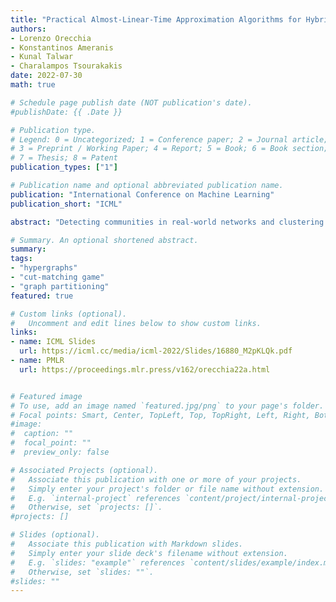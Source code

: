 ```yaml
---
title: "Practical Almost-Linear-Time Approximation Algorithms for Hybrid and Overlapping Graph Clustering" 
authors:
- Lorenzo Orecchia
- Konstantinos Ameranis
- Kunal Talwar
- Charalampos Tsourakakis
date: 2022-07-30
math: true

# Schedule page publish date (NOT publication's date).
#publishDate: {{ .Date }}

# Publication type.
# Legend: 0 = Uncategorized; 1 = Conference paper; 2 = Journal article;
# 3 = Preprint / Working Paper; 4 = Report; 5 = Book; 6 = Book section;
# 7 = Thesis; 8 = Patent
publication_types: ["1"]

# Publication name and optional abbreviated publication name.
publication: "International Conference on Machine Learning"
publication_short: "ICML"

abstract: "Detecting communities in real-world networks and clustering similarity graphs are major data mining tasks with a wide range of applications in graph mining, collaborative filtering, and bioinformatics. In many such applications, overwhelming empirical evidence suggests that communities and clusters are naturally overlapping, i.e., the boundary of a cluster may contain both edges across clusters and nodes that are shared with other clusters, calling for novel hybrid graph partitioning algorithms (HGP). While almost-linear-time approximation algorithms are known for edge-boundary-based graph partitioning, little progress has been made on fast algorithms for HGP, even in the special case of vertex-boundary-based graph partitioning. In this work, we introduce a frame-work based on two novel clustering objectives, which naturally extend the well-studied notion of conductance to clusters with hybrid vertex-and edge-boundary structure. Our main algorithmic contributions are almost-linear-time algorithms O(log n)-approximation algorithms for both these objectives. To this end, we show that the cut-matching framework of (Khandekar et al., 2014) can be significantly extended to incorporate hybrid partitions. Crucially, we implement our approximation algorithm to produce both hybrid partitions and optimality certificates for large graphs, easily scaling to tens of millions of edges, and test our implementation on real-world datasets against other competitive baselines."

# Summary. An optional shortened abstract.
summary: 
tags:
- "hypergraphs"
- "cut-matching game"
- "graph partitioning"
featured: true

# Custom links (optional).
#   Uncomment and edit lines below to show custom links.
links:
- name: ICML Slides
  url: https://icml.cc/media/icml-2022/Slides/16880_M2pKLQk.pdf
- name: PMLR
  url: https://proceedings.mlr.press/v162/orecchia22a.html


# Featured image
# To use, add an image named `featured.jpg/png` to your page's folder. 
# Focal points: Smart, Center, TopLeft, Top, TopRight, Left, Right, BottomLeft, Bottom, BottomRight.
#image:
#  caption: ""
#  focal_point: ""
#  preview_only: false

# Associated Projects (optional).
#   Associate this publication with one or more of your projects.
#   Simply enter your project's folder or file name without extension.
#   E.g. `internal-project` references `content/project/internal-project/index.md`.
#   Otherwise, set `projects: []`.
#projects: []

# Slides (optional).
#   Associate this publication with Markdown slides.
#   Simply enter your slide deck's filename without extension.
#   E.g. `slides: "example"` references `content/slides/example/index.md`.
#   Otherwise, set `slides: ""`.
#slides: ""
---
```

